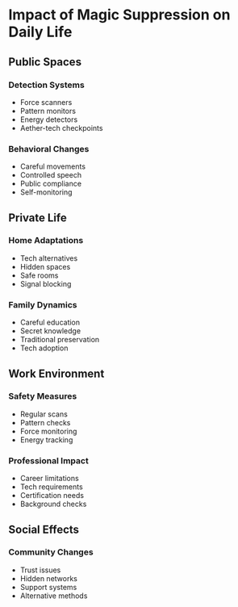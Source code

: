 # Impact of Magic Suppression on Daily Life

## Public Spaces

### Detection Systems
- Force scanners
- Pattern monitors
- Energy detectors
- Aether-tech checkpoints

### Behavioral Changes
- Careful movements
- Controlled speech
- Public compliance
- Self-monitoring

## Private Life

### Home Adaptations
- Tech alternatives
- Hidden spaces
- Safe rooms
- Signal blocking

### Family Dynamics
- Careful education
- Secret knowledge
- Traditional preservation
- Tech adoption

## Work Environment

### Safety Measures
- Regular scans
- Pattern checks
- Force monitoring
- Energy tracking

### Professional Impact
- Career limitations
- Tech requirements
- Certification needs
- Background checks

## Social Effects

### Community Changes
- Trust issues
- Hidden networks
- Support systems
- Alternative methods
